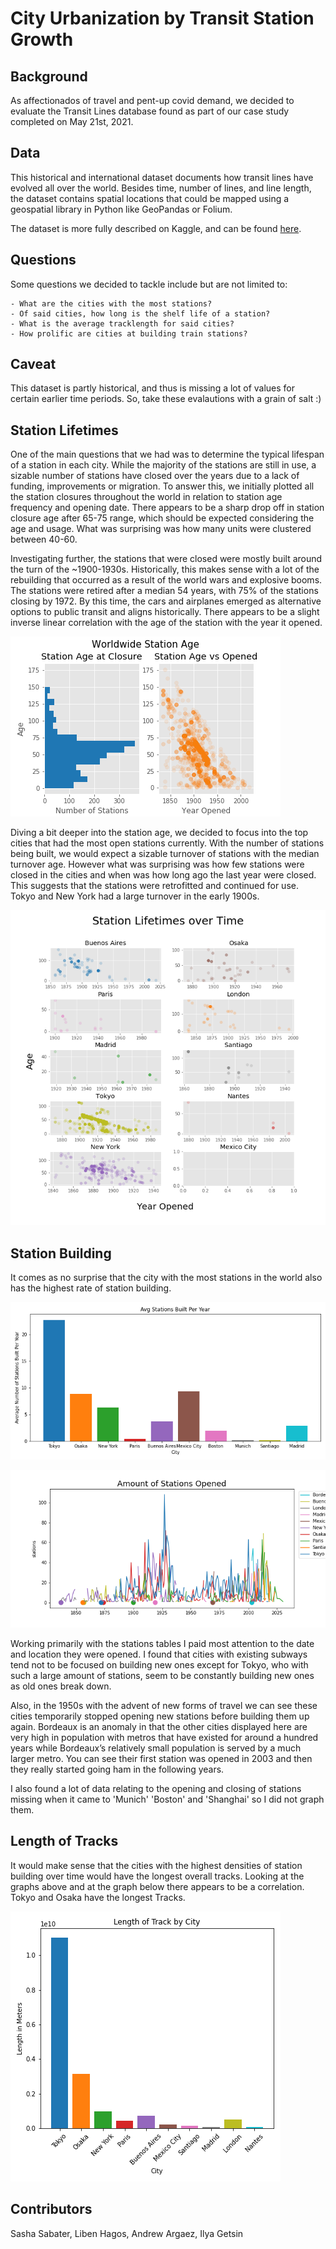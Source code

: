 # City Urbanization by Transit Station Growth

## Background
As affectionados of travel and pent-up covid demand, we decided to evaluate the Transit Lines database found as part of our case study completed on May 21st, 2021.

## Data
This historical and international dataset documents how transit lines have evolved all over the world. Besides time, number of lines, and line length, the dataset contains spatial locations that could be mapped using a geospatial library in Python like GeoPandas or Folium.

The dataset is more fully described on Kaggle, and can be found [here](https://www.kaggle.com/citylines/city-lines).

## Questions 
Some questions we decided to tackle include but are not limited to:

    - What are the cities with the most stations?    
    - Of said cities, how long is the shelf life of a station?
    - What is the average tracklength for said cities?
    - How prolific are cities at building train stations?

## Caveat 
This dataset is partly historical, and thus is missing a lot of values for certain earlier time periods. So, take these evalautions with a grain of salt :)

## Station Lifetimes

One of the main questions that we had was to determine the typical lifespan of a station in each city. While the majority of the stations are still in use, a sizable number of stations have closed over the years due to a lack of funding, improvements or migration. To answer this, we initially plotted all the station closures throughout the world in relation to station age frequency and opening date. There appears to be a sharp drop off in station closure age after 65-75 range, which should be expected considering the age and usage. What was surprising was how many units were clustered between 40-60. 

Investigating further, the stations that were closed were mostly built around the turn of the ~1900-1930s. Historically, this makes sense with a lot of the rebuilding that occurred as a result of the world wars and explosive booms. The stations were retired after a median 54 years, with 75% of the stations closing by 1972. By this time, the cars and airplanes emerged as alternative options to public transit and aligns historically. There appears to be a slight inverse linear correlation with the age of the station with the year it opened.

![Worldwide Station Closure](png/worldwide_station_age.png)

Diving a bit deeper into the station age, we decided to focus into the top cities that had the most open stations currently. With the number of stations being built, we would expect a sizable turnover of stations with the median turnover age. However what was surprising was how few stations were closed in the cities and when was how long ago the last year were closed. This suggests that the stations were retrofitted and continued for use. Tokyo and New York had a large turnover in the early 1900s.

![Station Closure by City](png/city_station_age.png)

## Station Building

It comes as no surprise that the city with the most stations in the world also has the highest rate of station building.

![Avg_Stations_built](png/Avg_stations_per_year.png)



![Stations Created Over Time](png/Amount_of_Stations_Opened.png)

 Working primarily with the stations tables I paid most attention to the date and location they were opened. I found that cities with existing subways tend not to be focused on building new ones except for Tokyo, who with such a large amount of stations, seem to be constantly building new ones as old ones break down. 

Also, in the 1950s with the advent of new forms of travel we can see these cities temporarily stopped opening new stations before building them up again. Bordeaux is an anomaly in that the other cities displayed here are very high in population with metros that have existed for around a hundred years while Bordeaux’s relatively small population is served by a much larger metro. You can see their first station was opened in 2003 and then they really started going ham in the following years.

I also found a lot of data relating to the opening and closing of stations missing when it came to
'Munich' 'Boston' and 'Shanghai' so I did not graph them.


## Length of Tracks

It would make sense that the cities with the highest densities of station building over time would have the longest overall tracks. Looking at the graphs above and at the graph below there appears to be a correlation. Tokyo and Osaka have the longest Tracks.

![Length of Tracks](png/length_by_city.png)

## Contributors
Sasha Sabater, Liben Hagos, Andrew Argaez, Ilya Getsin
